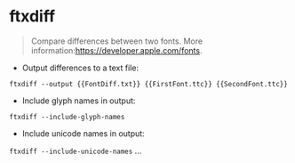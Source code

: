 # ftxdiff

> Compare differences between two fonts. 
> More information:<https://developer.apple.com/fonts>.

- Output differences to a text file:

`ftxdiff --output {{FontDiff.txt}} {{FirstFont.ttc}} {{SecondFont.ttc}}`

- Include glyph names in output:

`ftxdiff --include-glyph-names` 

- Include unicode names in output:

`ftxdiff --include-unicode-names`
...
